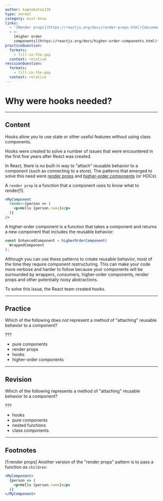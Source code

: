 ```yaml
---
author: kapnobatai136
type: normal
category: must-know
links:
  - '[Render props](https://reactjs.org/docs/render-props.html){documentation}'
  - >-
    [Higher order
    components](https://reactjs.org/docs/higher-order-components.html){documentation}
practiceQuestion:
  formats:
    - fill-in-the-gap
  context: relative
revisionQuestion:
  formats:
    - fill-in-the-gap
  context: relative
---
```


# Why were hooks needed?


---

## Content

Hooks allow you to use state or other useful features without using class components.

Hooks were created to solve a number of issues that were encountered in the first five years after React was created.

In React, there is no built-in way to "attach" reusable behavior to a component (such as connecting to a store). The patterns that emerged to solve this need were [render props](https://reactjs.org/docs/render-props.html) and [higher-order components](https://reactjs.org/docs/higher-order-components.html) (or HOCs).

A `render prop` is a function that a component uses to know what to render[1].

```jsx
<MyComponent
  render={person => (
    <p>Hello {person.name}</p>
  )}
/>
```

A higher-order component is a function that takes a component and returns a new component that includes the reusable behavior:

```js
const EnhancedComponent = higherOrderComponent(
  WrappedComponent
);
```

Although you can use these patterns to create reusable behavior, most of the time they require component restructuring. This can make your code more verbose and harder to follow because your components will be surrounded by wrappers, consumers, higher-order components, render props and other potentially noisy abstractions.

To solve this issue, the React team created hooks.


---

## Practice

Which of the following does not represent a method of "attaching" reusable behavior to a component?

???

- pure components
- render props
- hooks
- higher-order components


---

## Revision

Which of the following represents a method of "attaching" reusable behavior to a component?

???

- hooks
- pure components
- nested functions
- class components


---

## Footnotes

[1:render props]
Another version of the "render props" pattern is to pass a function as `children`:

```jsx
<MyComponent>
  {person => (
    <p>Hello {person.name}</p>
  )}
</MyComponent>
```
